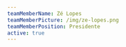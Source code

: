 ```yaml
---
teamMemberName: Zé Lopes
teamMemberPicture: /img/ze-lopes.png
teamMemberPosition: Presidente
active: true
---
```

